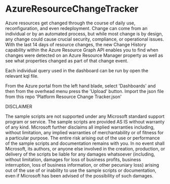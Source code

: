 # AzureResourceChangeTracker
Azure resources get changed through the course of daily use, reconfiguration, and even redeployment. Change can come from an individual or by an automated process, but while most change is by design, any change could cause crucial security, compliance, or operational issues. With the last 14 days of resource changes, the new Change History capability within the Azure Resource Graph API enables you to find when changes were detected on an Azure Resource Manager property as well as see what properties changed as part of that change event.

Each individual query used in the dashboard can be run by open the relevant kql file. 

From the Azure portal from the left hand blade, select 'Dashboards' and then from the overhead menu press the 'Upload' button. Import the json file from this repo 'Platform Resource Change Tracker.json'

DISCLAIMER

The sample scripts are not supported under any Microsoft standard support program or service. The sample scripts are provided AS IS without warranty of any kind. Microsoft further disclaims all implied warranties including, without limitation, any implied warranties of merchantability or of fitness for a particular purpose. The entire risk arising out of the use or performance of the sample scripts and documentation remains with you. In no event shall Microsoft, its authors, or anyone else involved in the creation, production, or delivery of the scripts be liable for any damages whatsoever (including, without limitation, damages for loss of business profits, business interruption, loss of business information, or other pecuniary loss) arising out of the use of or inability to use the sample scripts or documentation, even if Microsoft has been advised of the possibility of such damages.
